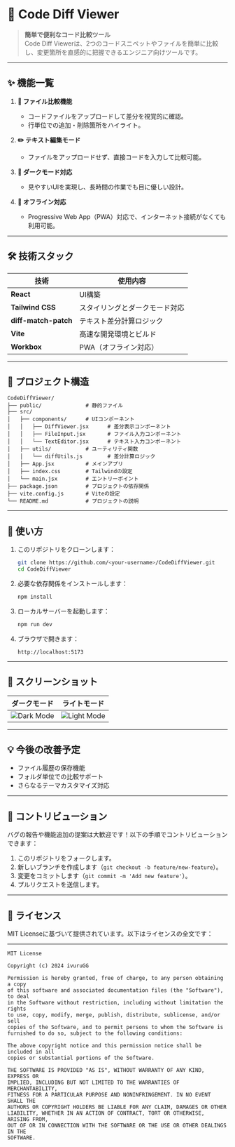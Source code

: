 
# 🌟 **Code Diff Viewer**

> **簡単で便利なコード比較ツール**  
Code Diff Viewerは、2つのコードスニペットやファイルを簡単に比較し、変更箇所を直感的に把握できるエンジニア向けツールです。

---

## ✨ **機能一覧**

1. **📂 ファイル比較機能**
   - コードファイルをアップロードして差分を視覚的に確認。
   - 行単位での追加・削除箇所をハイライト。

2. **✏️ テキスト編集モード**
   - ファイルをアップロードせず、直接コードを入力して比較可能。

3. **🌙 ダークモード対応**
   - 見やすいUIを実現し、長時間の作業でも目に優しい設計。

4. **🚀 オフライン対応**
   - Progressive Web App（PWA）対応で、インターネット接続がなくても利用可能。

---

## 🛠️ **技術スタック**

| 技術                | 使用内容                                      |
|---------------------|---------------------------------------------|
| **React**           | UI構築                                       |
| **Tailwind CSS**    | スタイリングとダークモード対応                  |
| **diff-match-patch**| テキスト差分計算ロジック                      |
| **Vite**            | 高速な開発環境とビルド                       |
| **Workbox**         | PWA（オフライン対応）                         |

---

## 📂 **プロジェクト構造**

```
CodeDiffViewer/
├── public/              # 静的ファイル
├── src/
│   ├── components/      # UIコンポーネント
│   │   ├── DiffViewer.jsx      # 差分表示コンポーネント
│   │   ├── FileInput.jsx       # ファイル入力コンポーネント
│   │   └── TextEditor.jsx      # テキスト入力コンポーネント
│   ├── utils/           # ユーティリティ関数
│   │   └── diffUtils.js        # 差分計算ロジック
│   ├── App.jsx          # メインアプリ
│   ├── index.css        # Tailwindの設定
│   └── main.jsx         # エントリーポイント
├── package.json         # プロジェクトの依存関係
├── vite.config.js       # Viteの設定
└── README.md            # プロジェクトの説明
```

---

## 🚀 **使い方**

1. このリポジトリをクローンします：
   ```bash
   git clone https://github.com/<your-username>/CodeDiffViewer.git
   cd CodeDiffViewer
   ```

2. 必要な依存関係をインストールします：
   ```bash
   npm install
   ```

3. ローカルサーバーを起動します：
   ```bash
   npm run dev
   ```

4. ブラウザで開きます：  
   ```
   http://localhost:5173
   ```

---

## 🎨 **スクリーンショット**

| **ダークモード**                     | **ライトモード**                  |
|------------------------------------|-----------------------------------|
| ![Dark Mode](https://via.placeholder.com/300x200) | ![Light Mode](https://via.placeholder.com/300x200) |

---

## 💡 **今後の改善予定**
- ファイル履歴の保存機能
- フォルダ単位での比較サポート
- さらなるテーマカスタマイズ対応

---

## 🤝 **コントリビューション**
バグの報告や機能追加の提案は大歓迎です！以下の手順でコントリビューションできます：

1. このリポジトリをフォークします。
2. 新しいブランチを作成します（`git checkout -b feature/new-feature`）。
3. 変更をコミットします（`git commit -m 'Add new feature'`）。
4. プルリクエストを送信します。

---

## 📜 **ライセンス**

MIT Licenseに基づいて提供されています。以下はライセンスの全文です：

---

```
MIT License

Copyright (c) 2024 ivuruGG

Permission is hereby granted, free of charge, to any person obtaining a copy
of this software and associated documentation files (the "Software"), to deal
in the Software without restriction, including without limitation the rights
to use, copy, modify, merge, publish, distribute, sublicense, and/or sell
copies of the Software, and to permit persons to whom the Software is
furnished to do so, subject to the following conditions:

The above copyright notice and this permission notice shall be included in all
copies or substantial portions of the Software.

THE SOFTWARE IS PROVIDED "AS IS", WITHOUT WARRANTY OF ANY KIND, EXPRESS OR
IMPLIED, INCLUDING BUT NOT LIMITED TO THE WARRANTIES OF MERCHANTABILITY,
FITNESS FOR A PARTICULAR PURPOSE AND NONINFRINGEMENT. IN NO EVENT SHALL THE
AUTHORS OR COPYRIGHT HOLDERS BE LIABLE FOR ANY CLAIM, DAMAGES OR OTHER
LIABILITY, WHETHER IN AN ACTION OF CONTRACT, TORT OR OTHERWISE, ARISING FROM,
OUT OF OR IN CONNECTION WITH THE SOFTWARE OR THE USE OR OTHER DEALINGS IN THE
SOFTWARE.
```
